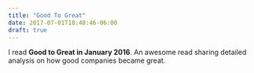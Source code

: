 ```yaml
---
title: "Good To Great"
date: 2017-07-01T18:48:46-06:00
draft: true
---
```


I read **Good to Great in January 2016**. An awesome read sharing detailed analysis on how good companies became great.
